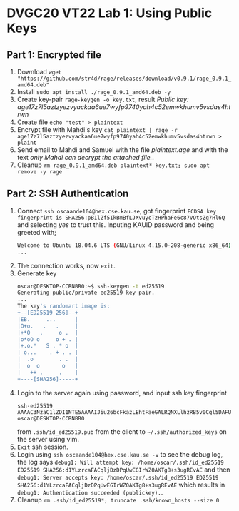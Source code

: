 # DVGC20 VT22 Lab 1: Using Public Keys
## Part 1: Encrypted file
1. Download `wget "https://github.com/str4d/rage/releases/download/v0.9.1/rage_0.9.1_amd64.deb"`
1. Install `sudo apt install ./rage_0.9.1_amd64.deb -y`
2. Create key-pair `rage-keygen -o key.txt`, result *Public key: age17z7l5aztzyezvyackaa6ue7wyfp9740yah4c52emwkhumv5vsdas4htrwn*
3. Create file `echo "test" > plaintext`
4. Encrypt file with Mahdi's key `cat plaintext | rage -r age17z7l5aztzyezvyackaa6ue7wyfp9740yah4c52emwkhumv5vsdas4htrwn > plaint`
5. Send email to Mahdi and Samuel with the file *plaintext.age* and with the text *only Mahdi can decrypt the attached file.*.
6. Cleanup `rm rage_0.9.1_amd64.deb plaintext* key.txt; sudo apt remove -y rage`
## Part 2: SSH Authentication
1. Connect `ssh oscaande104@hex.cse.kau.se`, got fingerprint `ECDSA key fingerprint is SHA256:pB1lZf5IkBmBfLJXvuycTzHPhaFe6c87VOtsZg7Hl6Q` and selecting *yes* to trust this. Inputing KAUID password and being greeted with;
    ```bash
    Welcome to Ubuntu 18.04.6 LTS (GNU/Linux 4.15.0-208-generic x86_64)
    ...
    ```
2. The connection works, now `exit`.
3. Generate key
    ```bash
    oscar@DESKTOP-CCRNBR0:~$ ssh-keygen -t ed25519
    Generating public/private ed25519 key pair.
    ...
    The key's randomart image is:
    +--[ED25519 256]--+
    |EB.     ...      |
    |O+o.   .   .     |
    |+*O   .     o .  |
    |o*oO o     o + . |
    |+.o.*   S . * o  |
    | o...    . + . . |
    |  .o        . .  |
    |  o  o       o   |
    |   ++ .     .    |
    +----[SHA256]-----+
    ```
4. Login to the server again using password, and input ssh key fingerprint 
    ```
    ssh-ed25519 AAAAC3NzaC1lZDI1NTE5AAAAIJiu26bcFkazLEhtFaeGALRQNXLlhzRB5v0Cql5DAFU2 oscar@DESKTOP-CCRNBR0
    ```
    from `.ssh/id_ed25519.pub` from the client to `∼/.ssh/authorized_keys` on the server using vim.
5. `Exit` ssh session.
6. Login using `ssh oscaande104@hex.cse.kau.se -v` to see the debug log, the log says `debug1: Will attempt key: /home/oscar/.ssh/id_ed25519 ED25519 SHA256:d1YLzrcaFACqljDzDPqUwEGIrWZ0AKTg8+s3ugREvAE` and then `debug1: Server accepts key: /home/oscar/.ssh/id_ed25519 ED25519 SHA256:d1YLzrcaFACqljDzDPqUwEGIrWZ0AKTg8+s3ugREvAE` which results in `debug1: Authentication succeeded (publickey).`.
7. Cleanup `rm .ssh/id_ed25519*; truncate .ssh/known_hosts --size 0`